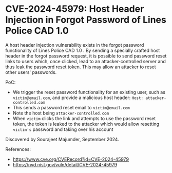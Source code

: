 # CVE-2024-45979: Host Header Injection in Forgot Password of Lines Police CAD 1.0

A host header injection vulnerability exists in the forgot password functionality of Lines Police CAD 1.0 . By sending a specially crafted host header in the forgot password request, it is possible to send password reset links to users which, once clicked, lead to an attacker-controlled server and thus leak the password reset token. This may allow an attacker to reset other users' passwords.

PoC: 

- We trigger the reset password functionality for an existing user, such as `victim@email.com`, and provide a malicious host header: `Host: attacker-controlled.com`
- This sends a password reset email to `victim@email.com` 
- Note the host being `attacker-controlled.com`
- When `victim` clicks the link and attempts to use the password reset token, the token is leaked to the attacker which would allow resetting `victim's` password and taking over his account

Discovered by Sourajeet Majumder, September 2024.

References:

- https://www.cve.org/CVERecord?id=CVE-2024-45979
- https://nvd.nist.gov/vuln/detail/CVE-2024-45979

